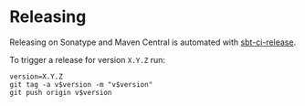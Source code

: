 # Releasing

Releasing on Sonatype and Maven Central is automated with [sbt-ci-release](https://github.com/sbt/sbt-ci-release).

To trigger a release for version `X.Y.Z` run:

```
version=X.Y.Z
git tag -a v$version -m "v$version"
git push origin v$version
```